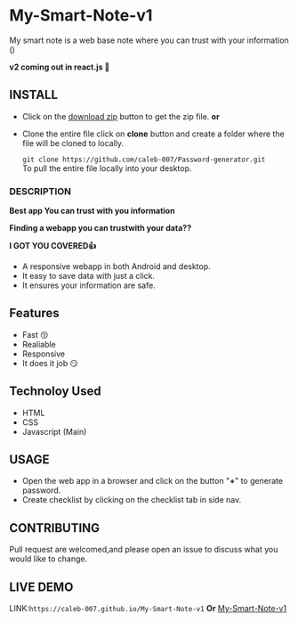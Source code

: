# My-Smart-Note-v1
My smart note is a web base note where you can trust with your information () 
 
**v2 coming out in react.js 📍**

## INSTALL
 * Click on the [download zip](https://github.com/caleb-007/My-Smart-Note-v1/archive/master.zip) button to get the zip file.
                     **or**
 * Clone the entire file click on **clone** button and create a folder where the file will be cloned to locally.
     
   ```git clone https://github.com/caleb-007/Password-generator.git```\
  To pull the entire file locally into your desktop.
### DESCRIPTION
**Best app You can trust with you information**

**Finding a webapp you can trustwith your data??**
 
**I GOT YOU COVERED👍**
* A responsive webapp in both Android and desktop.
* It easy to save data with just a click.
* It ensures your information are safe.

## Features
 - Fast 😚
 - Realiable 
 - Responsive 
 - It does it job 😏

## Technoloy Used 
 - HTML
 - CSS
 - Javascript (Main)
 
## USAGE 
* Open the web app in a browser and click on the button "**+**" to generate password.
* Create checklist by clicking on the checklist tab in side nav.

## CONTRIBUTING 
 Pull request are welcomed,and please open an issue to discuss what you would like to change.
## LIVE DEMO
  LINK:```https://caleb-007.github.io/My-Smart-Note-v1```
**Or**
[My-Smart-Note-v1](https://caleb-007.github.io/My-Smart-Note-v1)
